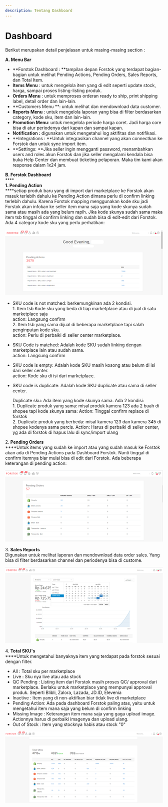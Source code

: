 ```yaml
---
description: Tentang Dashboard
---
```


# Dashboard

Berikut merupakan detail penjelasan untuk masing-masing section :&#x20;

**A. Menu Bar**

* **Forstok Dashboard : **tampilan depan Forstok yang terdapat bagian-bagian untuk melihat Pending Actions, Pending Orders, Sales Reports, dan Total Item.
* **Items Menu** : untuk mengelola item yang di edit seperti update stock, harga, sampai proses listing-listing produk.
* **Orders Menu** : untuk memproses orderan ready to ship, print shipping label, detail order dan lain-lain.
* **Customers Menu **: untuk melihat dan mendownload data customer.
* **Reports Menu** : untuk mengelola laporan yang bisa di filter berdasarkan category, kode sku, item dan lain-lain.
* **Promotion Menu**: untuk mengelola periode harga coret. Jadi harga core bisa di atur periodenya dari kapan dan sampai kapan.
* **Notification :** digunakan untuk mengetahui log aktifitas dan notifikasi.
* **Integrations : **Untuk integrasikan channel yang akan connectkan ke Forstok dan untuk sync import item.
* **Settings: **Jika seller ingin mengganti password, menambahkan users and roles akun Forstok dan jika seller mengalami kendala bisa buka Help Center dan membuat ticketing pelaporan. Maka tim kami akan response dalam 1x24 jam.

**B. Forstok Dashboard**\
****\
**1. Pending Action**\
****setiap produk baru yang di import dari marketplace ke Forstok akan masuk terlebih dahulu ke Pending Action dimana perlu di confirm linking terlebih dahulu. Karena Forstok mapping menggunakan kode sku jadi Forstok akan infokan ke seller item mana saja yang kode skunya sudah sama atau masih ada yang belum rapih. Jika kode skunya sudah sama maka item tsb tinggal di confirm linking dan sudah bisa di edit-edit dari Forstok. Ada 4 category kode sku yang perlu perhatikan:

![](<../../.gitbook/assets/image (175).png>)

* SKU code is not matched: berkemungkinan ada 2 kondisi.\
  1\. Item tsb Kode sku yang beda di tiap marketplace atau di jual di satu marketplace saja\
  action: Langsung confirm\
  2\. Item tsb yang sama dijual di beberapa marketplace tapi salah penginputan kode sku.\
  action: Perlu di perbaiki di seller center marketplace.
* SKU Code is matched: Adalah kode SKU sudah linking dengan marketplace lain atau sudah sama.\
  action: Langsung confirm
* SKU code is empty: Adalah kode SKU masih kosong atau belum di isi dari seller center.\
  action: Kode sku di isi dari marketplace.
*   SKU code is duplicate: Adalah  kode SKU duplicate atau sama di seller center.

    Duplicate sku: Ada item yang kode skunya sama. Ada 2 kondisi: \
    1\. Duplicate produk yang sama: misal produk kamera 123 ada 2 buah di shopee tapi kode skunya sama: Action: Tinggal confirm replace di forstok \
    2\. Duplicate produk yang berbeda: misal kamera 123 dan kamera 345 di shopee kodenya sama percis. Action: Harus di perbaiki di seller center, yg ada di forstok di hapus lalu di sync/import ulang

2\.   **Pending Orders**\
****Untuk items yang sudah ke import atau yang sudah masuk ke Forstok akan ada di Pending Actions pada Dashboard Forstok. Nanti tinggal di confirm  itemnya biar mulai bisa di edit dari Forstok. Ada beberapa keterangan di pending action:

![](<../../.gitbook/assets/image (116).png>)

3\.  **Sales Reports**\
Digunakan untuk melihat laporan dan mendownload data order sales. Yang bisa di filter berdasarkan channel dan periodenya bisa di custome.

![](<../../.gitbook/assets/image (109).png>)

4\. **Total SKU's**\
****Untuk mengetahui banyaknya item yang terdapat pada forstok sesuai dengan filter.

* All : Total sku per marketplace
* Live : Sku nya live atau ada stock
* QC Pending : Listing item dari Forstok masih proses QC/ approval dari marketplace. Berlaku untuk marketplace yang mempunyai approval produk. Seperti Blibli, Zalora, Lazada, JD.ID, Elevenia
* Inactive : Item yang di non-aktifkan biar tidak live di marketplace
* Pending Action: Ada pada dashboard Forstok paling atas, yaitu untuk mengetahui item mana saja yang belum di confirm linking
* Missing Image : Keterangan item mana saja yang gaga upload image. Actionnya harus di perbaiki imagenya dan upload ulang.
* Out of Stock : Item yang stocknya habis atau stock "0"

![](<../../.gitbook/assets/image (237).png>)
